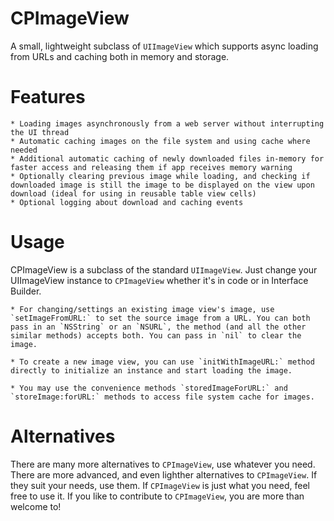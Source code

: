 CPImageView
===========

A small, lightweight subclass of `UIImageView` which supports async loading from URLs and caching both in memory and storage.

Features
===========

	* Loading images asynchronously from a web server without interrupting the UI thread
	* Automatic caching images on the file system and using cache where needed
	* Additional automatic caching of newly downloaded files in-memory for faster access and releasing them if app receives memory warning
	* Optionally clearing previous image while loading, and checking if downloaded image is still the image to be displayed on the view upon download (ideal for using in reusable table view cells)
	* Optional logging about download and caching events

Usage
===========

CPImageView is a subclass of the standard `UIImageView`. Just change your UIImageView instance to `CPImageView` whether it's in code or in Interface Builder.

	* For changing/settings an existing image view's image, use `setImageFromURL:` to set the source image from a URL. You can both pass in an `NSString` or an `NSURL`, the method (and all the other similar methods) accepts both. You can pass in `nil` to clear the image.

	* To create a new image view, you can use `initWithImageURL:` method directly to initialize an instance and start loading the image.

	* You may use the convenience methods `storedImageForURL:` and `storeImage:forURL:` methods to access file system cache for images.

Alternatives
===========

There are many more alternatives to `CPImageView`, use whatever you need. There are more advanced, and even lighther alternatives to `CPImageView`. If they suit your needs, use them. If `CPImageView` is just what you need, feel free to use it. If you like to contribute to `CPImageView`, you are more than welcome to!